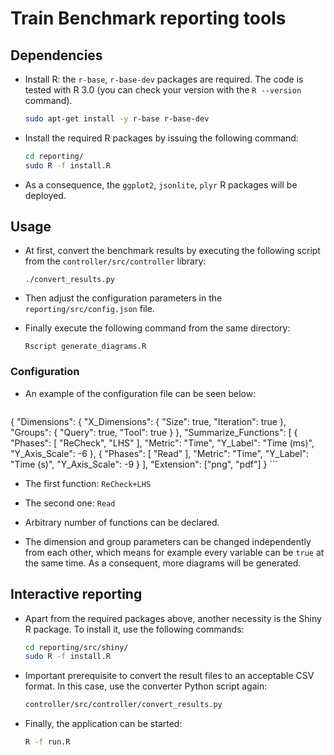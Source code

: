 Train Benchmark reporting tools
===============================

## Dependencies

* Install R: the `r-base`, `r-base-dev` packages are required. The code is tested with R 3.0 (you can check your version with the `R --version` command).

    ```bash
    sudo apt-get install -y r-base r-base-dev
    ```

* Install the required R packages by issuing the following command:

    ```bash
    cd reporting/
    sudo R -f install.R
    ```
* As a consequence, the `ggplot2`, `jsonlite`, `plyr` R packages will be deployed.

## Usage
    
* At first, convert the benchmark results by executing the following script from the `controller/src/controller` library:
    
     `./convert_results.py`

* Then adjust the configuration parameters in the `reporting/src/config.json` file.
* Finally execute the following command from the same directory:

     `Rscript generate_diagrams.R` 
    
### Configuration

* An example of the configuration file can be seen below:

     ```json
{
  "Dimensions": {
    "X_Dimensions": {
      "Size": true,
      "Iteration": true
    },
    "Groups": {
      "Query": true,
      "Tool": true
    }
  },
  "Summarize_Functions": [
    {
      "Phases": [
        "ReCheck",
        "LHS"
      ],
      "Metric": "Time",
      "Y_Label": "Time (ms)",
      "Y_Axis_Scale": -6
    },
    {
      "Phases": [
        "Read"
      ],
      "Metric": "Time",
      "Y_Label": "Time (s)",
      "Y_Axis_Scale": -9
    }
  ],
  "Extension": ["png", "pdf"]
}
     ```
* The first function: `ReCheck+LHS`
* The second one: `Read`
 
* Arbitrary number of functions can be declared.

* The dimension and group parameters can be changed independently from each other, which means for example every variable can be `true` at the same time. As a consequent, more diagrams will be generated.


## Interactive reporting
* Apart from the required packages above, another necessity is the Shiny R package. To install it, use the following commands: 
    
     ```bash
     cd reporting/src/shiny/
     sudo R -f install.R
     ```
* Important prerequisite to convert the result files to an acceptable CSV format. In this case, use the converter Python script again:
 
    ```bash
    controller/src/controller/convert_results.py
    ```

* Finally, the application can be started: 
    
    ```bash
    R -f run.R
    ```
